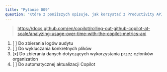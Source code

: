 ```yaml
---
title: "Pytanie 009"
question: "Które z poniższych opisuje, jak korzystać z Productivity API GitHub Copilot?"
---
```



> https://docs.github.com/en/copilot/rolling-out-github-copilot-at-scale/analyzing-usage-over-time-with-the-copilot-metrics-api
1. [ ] Do zbierania logów audytu
1. [ ] Do wykluczania konkretnych plików
1. [x] Do zbierania danych dotyczących wykorzystania przez członków organization
1. [ ] Do automatycznej aktualizacji Copilot
